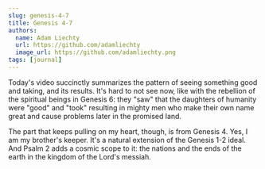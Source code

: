 ```yaml
---
slug: genesis-4-7
title: Genesis 4-7
authors:
  name: Adam Liechty
  url: https://github.com/adamliechty
  image_url: https://github.com/adamliechty.png
tags: [journal]
---
```


Today's video succinctly summarizes the pattern of seeing something good
and taking, and its results. It's hard to not see now, like
with the rebellion of the spiritual beings in Genesis 6: they "saw" that the
daughters of humanity were "good" and "took" resulting in mighty men who
make their own name great and cause problems later in the promised land.

The part that keeps pulling on my heart, though, is from Genesis 4.
Yes, I am my brother's keeper. It's a natural extension of the Genesis 1-2
ideal. And Psalm 2 adds a cosmic scope to it: the nations and the ends of the
earth in the kingdom of the Lord's messiah.
